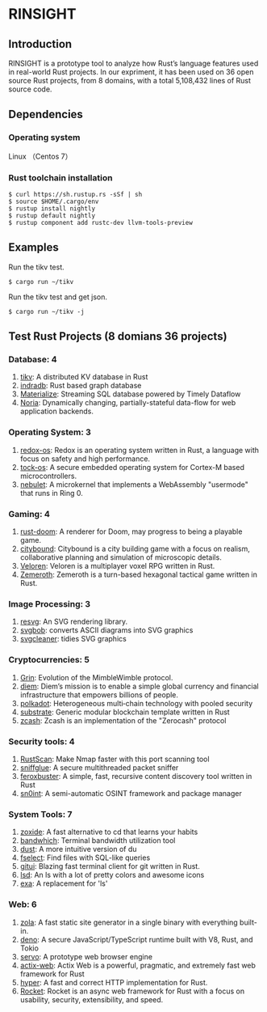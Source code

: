 # RINSIGHT

## Introduction
RINSIGHT is a prototype tool to analyze how Rust’s language features used in real-world Rust projects.
In our expriment, it has been used on 36 open source Rust projects, from 8 domains, with a total 5,108,432 lines of Rust source code.

## Dependencies

### Operating system
Linux （Centos 7）

### Rust toolchain installation
```
$ curl https://sh.rustup.rs -sSf | sh
$ source $HOME/.cargo/env
$ rustup install nightly
$ rustup default nightly
$ rustup component add rustc-dev llvm-tools-preview
```

## Examples

Run the tikv test.
```
$ cargo run ~/tikv
```

Run the tikv test and get json.
```
$ cargo run ~/tikv -j
``` 


## Test Rust Projects (8 domians 36 projects)
### Database: 4
1. [tikv](https://github.com/tikv/tikv):
A distributed KV database in Rust  
2. [indradb](https://github.com/indradb/indradb.git):
Rust based graph database  
3. [Materialize](https://github.com/MaterializeInc/materialize):
Streaming SQL database powered by Timely Dataflow   
4. [Noria](https://github.com/mit-pdos/noria):
Dynamically changing, partially-stateful data-flow for web application backends.   


### Operating System: 3
1. [redox-os](https://github.com/redox-os/kernel):
Redox is an operating system written in Rust, a language with focus on safety and high performance.    
2. [tock-os](https://github.com/tock/tock):
A secure embedded operating system for Cortex-M based microcontrollers.   
3. [nebulet](https://github.com/nebulet/nebulet):
A microkernel that implements a WebAssembly "usermode" that runs in Ring 0.   
  


### Gaming: 4
1. [rust-doom](https://github.com/cristicbz/rust-doom): 
A renderer for Doom, may progress to being a playable game.   
2. [citybound](https://github.com/citybound/citybound):
Citybound is a city building game with a focus on realism, collaborative planning and simulation of microscopic details.    
3. [Veloren](https://github.com/veloren/veloren):
Veloren is a multiplayer voxel RPG written in Rust.   
4. [Zemeroth](https://github.com/ozkriff/zemeroth):
Zemeroth is a turn-based hexagonal tactical game written in Rust.  
   

### Image Processing: 3
1. [resvg](https://github.com/RazrFalcon/resvg):
An SVG rendering library.  
2. [svgbob](https://github.com/ivanceras/svgbob):
converts ASCII diagrams into SVG graphics  
3. [svgcleaner](https://github.com/RazrFalcon/svgcleaner):
tidies SVG graphics  
  

### Cryptocurrencies: 5
1. [Grin](https://github.com/mimblewimble/grin/):
Evolution of the MimbleWimble protocol.   
2. [diem](https://github.com/diem/diem):
Diem’s mission is to enable a simple global currency and financial infrastructure that empowers billions of people.  
3. [polkadot](https://github.com/paritytech/polkadot):
Heterogeneous multi‑chain technology with pooled security  
4. [substrate](https://github.com/paritytech/substrate):
Generic modular blockchain template written in Rust  
5. [zcash](https://github.com/zcash/zcash):
Zcash is an implementation of the "Zerocash" protocol  
  
### Security tools: 4
1. [RustScan](https://github.com/RustScan/RustScan):
Make Nmap faster with this port scanning tool  
2. [sniffglue](https://github.com/kpcyrd/sniffglue):
A secure multithreaded packet sniffer  
3. [feroxbuster](https://github.com/epi052/feroxbuster):
A simple, fast, recursive content discovery tool written in Rust  
4. [sn0int](https://github.com/kpcyrd/sn0int):
A semi-automatic OSINT framework and package manager  
  
### System Tools: 7
1. [zoxide](https://github.com/ajeetdsouza/zoxide):
A fast alternative to cd that learns your habits  
2. [bandwhich](https://github.com/imsnif/bandwhich):
Terminal bandwidth utilization tool  
3. [dust](https://github.com/bootandy/dust):
A more intuitive version of du  
4. [fselect](https://github.com/jhspetersson/fselect):
Find files with SQL-like queries  
5. [gitui](https://github.com/extrawurst/gitui):
Blazing fast terminal client for git written in Rust.  
6. [lsd](https://github.com/Peltoche/lsd):
An ls with a lot of pretty colors and awesome icons  
7. [exa](https://github.com/ogham/exa):
A replacement for 'ls'  

### Web: 6
1. [zola](https://github.com/getzola/zola ):
A fast static site generator in a single binary with everything built-in.  
2. [deno](https://github.com/denoland/deno):
A secure JavaScript/TypeScript runtime built with V8, Rust, and Tokio  
3. [servo](https://github.com/servo/servo):
A prototype web browser engine  
4. [actix-web](https://github.com/actix/actix-web):
Actix Web is a powerful, pragmatic, and extremely fast web framework for Rust  
5. [hyper](https://github.com/hyperium/hyper):
A fast and correct HTTP implementation for Rust.  
6. [Rocket](https://github.com/SergioBenitez/Rocket):
Rocket is an async web framework for Rust with a focus on usability, security, extensibility, and speed.  
  


